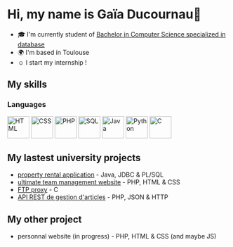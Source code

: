 # Hi, my name is Gaïa Ducournau👋
- 🎓 I'm currently student of [Bachelor in Computer Science specialized in database](https://www.univ-tlse3.fr/but-specialite-informatique)
- 🌍 I'm based in Toulouse
- ☺ I start my internship !

## My skills
### Languages
<p align="left">
<img src="https://skillicons.dev/icons?i=html" alt="HTML" width="50"/>
<img src="https://skillicons.dev/icons?i=css" alt="CSS" width="50"/>
<img src="https://skillicons.dev/icons?i=php" alt="PHP" width="50"/>
<img src="https://icons.veryicon.com/png/o/application/designer-icon/sql-5.png" alt="SQL" width="50"/>
<img src="https://skillicons.dev/icons?i=java" alt="Java" width="50"/>
<img src="https://skillicons.dev/icons?i=py" alt="Python" width="50"/>
<img src="https://skillicons.dev/icons?i=c" alt="C" width="50"/>
</p>

## My lastest university projects
- [property rental application](https://github.com/gaiailou/housing-rentals-application) - Java, JDBC & PL/SQL
- [ultimate team management website](https://github.com/NeikoStream/Ultimate-Gestion) - PHP, HTML & CSS
- [FTP proxy](https://github.com/gaiailou/Projet-ProxyFTP) - C
- [API REST de gestion d'articles](https://github.com/gaiailou/ArticleManagerAPI) - PHP, JSON & HTTP

## My other project
- personnal website (in progress) - PHP, HTML & CSS (and maybe JS)

#
